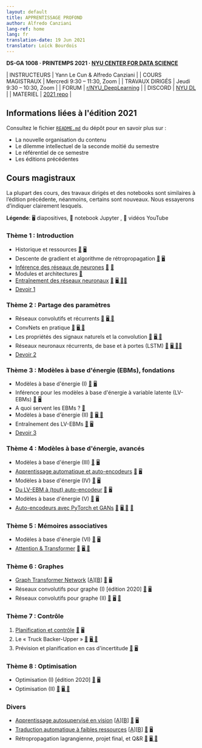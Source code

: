 ```yaml
---
layout: default
title: APPRENTISSAGE PROFOND
author: Alfredo Canziani
lang-ref: home
lang: fr
translation-date: 19 Jun 2021
translator: Loïck Bourdois
---
```


<!--
**DS-GA 1008 · SPRING 2021 · [NYU CENTER FOR DATA SCIENCE](http://cds.nyu.edu/)**

| INSTRUCTORS | Yann LeCun & Alfredo Canziani |
| LECTURES    | Wednesday 9:30 – 11:30, Zoom |
| PRACTICA    | Tuesdays 9:30 – 10:30, Zoom |
| FORUM       | [r/NYU_DeepLearning](https://www.reddit.com/r/NYU_DeepLearning/) |
| DISCORD     | [NYU DL](https://discord.gg/CthuqsX8Pb) |
| MATERIAL    | [2021 repo](https://github.com/Atcold/NYU-DLSP21) |
-->

**DS-GA 1008 · PRINTEMPS 2021 · [NYU CENTER FOR DATA SCIENCE](http://cds.nyu.edu/)**

| INSTRUCTEURS | Yann Le Cun & Alfredo Canziani |
| COURS MAGISTRAUX  | Mercredi 9:30 – 11:30, Zoom |
| TRAVAUX DIRIGÉS   | Jeudi 9:30 – 10:30, Zoom |
| FORUM       | [r/NYU_DeepLearning](https://www.reddit.com/r/NYU_DeepLearning/) |
| DISCORD     | [NYU DL](https://discord.gg/CthuqsX8Pb) |
| MATERIEL    | [2021 repo](https://github.com/Atcold/NYU-DLSP21) |


<!--
## 2021 edition disclaimer

Check the repo's [`README.md`](https://github.com/Atcold/NYU-DLSP21/blob/master/README.md) and learn about:

- Content new organisation
- The semester's second half intellectual dilemma
- This semester repository
- Previous releases
-->

## Informations liées à l'édition 2021

Consultez le fichier [`README.md`](https://github.com/Atcold/NYU-DLSP21/blob/master/docs/fr/README-FR.md) du dépôt pour en savoir plus sur  :

- La nouvelle organisation du contenu
- Le dilemme intellectuel de la seconde moitié du semestre
- Le référentiel de ce semestre
- Les éditions précédentes


<!--
## Lectures

Most of the lectures, labs, and notebooks are similar to the previous edition, nevertheless, some are brand new.
I will try to make clear which is which.

**Legend**: 🖥 slides, 📓 Jupyter notebook, 🎥 YouTube video.

### Theme 1 : Introduction

 * History and resources [🎥](https://youtu.be/mTtDfKgLm54) [🖥 ](https://drive.google.com/file/d/1vVNUye-1JNJnqP4A0704sjtF7gs_MpCI/)
 * Gradient descent and the backpropagation algorithm [🎥](https://youtu.be/nTlCqaL7fCY) [🖥 ](https://drive.google.com/file/d/1tYPYGYFDQw5IBs9wx4egCcBTTX2h9d9g/)
 * [Neural nets inference](https://atcold.github.io/NYU-DLSP21/en/week02/02-3/) [🎥](https://youtu.be/0TdAmZUMj2k) [📓](https://github.com/Atcold/pytorch-Deep-Learning/blob/master/02-space_stretching.ipynb)
 * Modules and architectures [🎥](https://youtu.be/IYQN3i7dJIQ)
 * [Neural nets training](https://atcold.github.io/NYU-DLSP21/en/week03/03-3/) [🎥](https://youtu.be/EyKiYVwrdjE) [🖥 ](https://github.com/Atcold/pytorch-Deep-Learning/blob/master/slides/01%20-%20Spiral%20classification.pdf) [📓](https://github.com/Atcold/pytorch-Deep-Learning/blob/master/04-spiral_classification.ipynb)[📓](https://github.com/Atcold/pytorch-Deep-Learning/blob/master/05-regression.ipynb)
* [Homework 1](https://drive.google.com/drive/folders/1g-uQNEi_NJyELGRMrJGXXxmARDabcXFd)

### Theme 2: Parameters sharing

 * Recurrent and convolutional nets [🎥](https://youtu.be/7dU3TFBJl-0) [🖥 ](https://drive.google.com/file/d/1GtI4ywzI84oamyr_W5k_wzgfRN139aFD/) [📝 ](https://drive.google.com/file/d/12jP4ssUIoGURAU8jGj6QwKXyZVdXW0o6/)
 * ConvNets in practice [🎥](https://youtu.be/-wz_vADGbtE) [🖥 ](https://drive.google.com/file/d/1WX3HoZhekL4MVvi_7VuLRYJtBGnF9JJY/) [📝 ](https://drive.google.com/file/d/1ToWP7e71diAeMtQ0D9pU-f0BXF4bAg46/)
 * Natural signals properties and the convolution [🎥](https://youtu.be/KvvNkE2vQVk) [🖥 ](https://github.com/Atcold/pytorch-Deep-Learning/blob/master/slides/02%20-%20CNN.pdf) [📓](https://github.com/Atcold/pytorch-Deep-Learning/blob/master/06-convnet.ipynb)
 * Recurrent neural networks, vanilla and gated (LSTM) [🎥](https://youtu.be/5KSGNomPJTE) [🖥 ](https://github.com/Atcold/pytorch-Deep-Learning/blob/master/slides/04%20-%20RNN.pdf) [📓](https://github.com/Atcold/pytorch-Deep-Learning/blob/master/08-seq_classification.ipynb)[📓](https://github.com/Atcold/pytorch-Deep-Learning/blob/master/09-echo_data.ipynb)
 * [Homework 2](https://drive.google.com/drive/folders/1or1YiW0fFiZGEYy6b4EOEDgRPr0GQX0i)

### Theme 3: Energy based models, foundations

 * Energy based models (I) [🎥](https://youtu.be/xIn-Czj1g2Q) [🖥 ](https://drive.google.com/file/d/1kLUgZdRYFO5ksYHzbsRS8m8IocNiGu2J/)
 * Inference for LV-EBMs [🎥](https://youtu.be/xA_OPjRby5g) [🖥 ](https://github.com/Atcold/pytorch-Deep-Learning/blob/master/slides/12%20-%20EBM.pdf)
 * What are EBMs good for? [🎥](https://youtu.be/eJeJWWEo7cE)
 * Energy based models (II) [🎥](https://youtu.be/8u2s64ZtmiA) [🖥 ](https://drive.google.com/file/d/1czfiEE6IPqE7q1fTm-SWOiC3VNEtpNrj/) [📝 ](https://drive.google.com/file/d/1IB5dkcAQ6GsHEz8Eg2hjaeQeVtT2i4Z5/)
 * Training LV-EBMs [🎥](https://youtu.be/XIMaWj5YjOQ) [🖥 ](https://github.com/Atcold/pytorch-Deep-Learning/blob/master/slides/12%20-%20EBM.pdf)
 * [Homework 3: structured prediction](https://drive.google.com/drive/folders/1zGy_SnMBqaoS7_dHRmKiOFtqNV1jJJb6)

### Theme 4: Energy based models, advanced

 * Energy based models (III) [🎥](https://youtu.be/AOFUZZZ6KyU) [🖥 ](https://drive.google.com/file/d/19crFMCpJ5YCGbWv6myv7O4pGaJT6-u5p/)
 * [Unsup learning and autoencoders](https://atcold.github.io/NYU-DLSP21/en/week07/07-3/) [🎥](https://youtu.be/IuXsG3sN3zY) [🖥 ](https://drive.google.com/file/d/1aa1Hzq5KRekq32mlW4_pgIXMec18WgOg/)
 * Energy based models (VI) [🎥](https://youtu.be/bdebHVF__mo) [🖥 ](https://drive.google.com/file/d/1w6QO0a2_0Prz1U1mxa1n-YP9U8GW1_kq/)
 * [From LV-EBM to target prop to (any) autoencoder](https://atcold.github.io/NYU-DLSP21/en/week08/08-3/) [🎥](https://youtu.be/PpcN-F7ovK0) [🖥 ](https://drive.google.com/file/d/1aa1Hzq5KRekq32mlW4_pgIXMec18WgOg/)
 * Energy based models (V) [🎥](https://youtu.be/AQtPoDnauq4) [🖥 ](https://drive.google.com/file/d/1tKzrnJgptnyMcE_4zWJNP5INeVcVBWkr/)
 * [AEs with PyTorch and GANs](https://atcold.github.io/NYU-DLSP21/en/week09/09-3/) [🎥](https://youtu.be/bZF4N8HR1cc) [🖥 ](https://drive.google.com/file/d/1aa1Hzq5KRekq32mlW4_pgIXMec18WgOg/) [📓](https://github.com/Atcold/NYU-DLSP21/blob/master/10-autoencoder.ipynb)[📓](https://github.com/Atcold/NYU-DLSP21/blob/master/11-VAE.ipynb)


### Theme 5: Associative memories

 * Energy based models (V) [🎥](https://youtu.be/AQtPoDnauq4) [🖥 ](https://drive.google.com/file/d/1tKzrnJgptnyMcE_4zWJNP5INeVcVBWkr/)
 * [Attention & transformer](https://atcold.github.io/NYU-DLSP21/en/week10/10-3/) [🎥](https://youtu.be/fEVyfT-gLqQ) [🖥 ](https://drive.google.com/file/d/1MGfNPjg9YpxMcdfP2GcjluMQXlXud10C/) [📓](https://github.com/Atcold/pytorch-Deep-Learning/blob/master/15-transformer.ipynb)


### Theme 6: Graphs

 * [Graph transformer nets](https://atcold.github.io/NYU-DLSP21/en/week11/11/) [[A](https://atcold.github.io/NYU-DLSP21/en/week11/11-1/)][[B](https://atcold.github.io/NYU-DLSP21/en/week11/11-2/)] [🎥](https://youtu.be/Of9s8epjflU) [🖥 ](https://drive.google.com/file/d/1-u2fSSICaWoFu91oiMsd2mAhg6ZGomMg/)
 * Graph convolutional nets (I) [from last year] [🎥](https://youtu.be/Iiv9R6BjxHM) [🖥 ](https://drive.google.com/file/d/1oq-nZE2bEiQjqBlmk5_N_rFC8LQY0jQr/)
 * Graph convolutional nets (II) [🎥](https://youtu.be/lWUh7jzhQ1Q) [🖥 ](https://github.com/Atcold/pytorch-Deep-Learning/blob/master/slides/11%20-%20GCN.pdf) [📓](https://github.com/Atcold/pytorch-Deep-Learning/blob/master/16-gated_GCN.ipynb)


### Theme 7: Control

 1. [Planning and control](https://atcold.github.io/NYU-DLSP21/en/week12/12-3/) [🎥](https://youtu.be/wTg6qJlXkok) [🖥 ](https://drive.google.com/file/d/1JDssHbOxX_MZlmOopQaPZxuyCVoNExcM/)
 2. The Truck Backer-Upper [🎥](https://youtu.be/C4iSZ3IJU-w) [🖥 ](https://github.com/Atcold/pytorch-Deep-Learning/blob/master/slides/09%20-%20Controller%20learning.pdf) [📓](https://github.com/Atcold/pytorch-Deep-Learning/blob/master/14-truck_backer-upper.ipynb)
 3. Prediction and Planning Under Uncertainty [🎥](https://youtu.be/DJgloa244ZQ) [🖥 ](http://bit.ly/PPUU-slides)


### Theme 8: Optimisation
 * Optimisation (I) [from last year] [🎥](https://youtu.be/--NZb480zlg) [🖥 ](https://drive.google.com/open?id=1pwlGN6hDFfEYQqBqcMjWbe4yfBDTxsab)
 * Optimisation (II) [🎥](https://youtu.be/n1w5b5rTFv0) [🖥 ](https://drive.google.com/file/d/1ExKFOOdyUiLuk3zN5LAVwUyEoI1HJxag/) [📝 ](https://drive.google.com/file/d/1UJibhwdwJPZDwqlVVzeAHScPxK4TDCq5/)


### Miscellaneous

 * [SSL for vision](https://atcold.github.io/NYU-DLSP21/en/week10/10/) [[A](https://atcold.github.io/NYU-DLSP21/en/week10/10-1/)][[B](https://atcold.github.io/NYU-DLSP21/en/week10/10-2/)] [🎥](https://youtu.be/8L10w1KoOU8) [🖥 ](https://drive.google.com/file/d/1BQlWMVesOcioW69RCKWCjp6280Q42W9q/)
 * [Low resource machine translation](https://atcold.github.io/NYU-DLSP21/en/week12/12/) [[A](https://atcold.github.io/NYU-DLSP21/en/week12/12-1/)][[B](https://atcold.github.io/NYU-DLSP21/en/week12/12-2/)] [🎥](https://youtu.be/fR42OOy9ROo) [🖥 ](https://drive.google.com/file/d/1pm1fM1DFqCHrjGorCQCwg5SgMjwZBwGR/)
 * Lagrangian backprop, final project, and Q&A [🎥](https://youtu.be/MJfnamMFylo) [🖥 ](https://drive.google.com/file/d/1Z9tkkTpsHzcyoPN9yqq8Nv_Bnw5bghEK/) [📝 ](https://drive.google.com/file/d/1BMoaE7I-IwZF32YfASiTw1OnMblWAVGb/)
-->

## Cours magistraux

La plupart des cours, des travaux dirigés et des notebooks sont similaires à l’édition précédente, néanmoins, certains sont nouveaux. Nous essayerons d’indiquer clairement lesquels.

**Légende**: 🖥 diapositives, 📓 notebook Jupyter , 🎥 vidéos YouTube

### Thème 1 : Introduction

 * Historique et ressources [🎥](https://youtu.be/mTtDfKgLm54) [🖥 ](https://drive.google.com/file/d/1vVNUye-1JNJnqP4A0704sjtF7gs_MpCI/)
 * Descente de gradient et algorithme de rétropropagation [🎥](https://youtu.be/nTlCqaL7fCY) [🖥 ](https://drive.google.com/file/d/1tYPYGYFDQw5IBs9wx4egCcBTTX2h9d9g/)
 * [Inférence des réseaux de neurones](https://atcold.github.io/NYU-DLSP21/fr/week02/02-3/) [🎥](https://youtu.be/0TdAmZUMj2k) [📓](https://github.com/Atcold/pytorch-Deep-Learning/blob/master/02-space_stretching.ipynb)
 * Modules et architectures [🎥](https://youtu.be/IYQN3i7dJIQ)
 * [Entraînement des réseaux neuronaux](https://atcold.github.io/NYU-DLSP21/fr/week03/03-3/) [🎥](https://youtu.be/EyKiYVwrdjE) [🖥 ](https://github.com/Atcold/pytorch-Deep-Learning/blob/master/slides/01%20-%20Spiral%20classification.pdf) [📓](https://github.com/Atcold/pytorch-Deep-Learning/blob/master/04-spiral_classification.ipynb)[📓](https://github.com/Atcold/pytorch-Deep-Learning/blob/master/05-regression.ipynb)
* [Devoir 1](https://drive.google.com/drive/folders/1g-uQNEi_NJyELGRMrJGXXxmARDabcXFd)


### Thème 2 : Partage des paramètres

 * Réseaux convolutifs et récurrents [🎥](https://youtu.be/7dU3TFBJl-0) [🖥 ](https://drive.google.com/file/d/1GtI4ywzI84oamyr_W5k_wzgfRN139aFD/) [📝 ](https://drive.google.com/file/d/12jP4ssUIoGURAU8jGj6QwKXyZVdXW0o6/)
 * ConvNets en pratique [🎥](https://youtu.be/-wz_vADGbtE) [🖥 ](https://drive.google.com/file/d/1WX3HoZhekL4MVvi_7VuLRYJtBGnF9JJY/) [📝 ](https://drive.google.com/file/d/1ToWP7e71diAeMtQ0D9pU-f0BXF4bAg46/)
 * Les propriétés des signaux naturels et la convolution [🎥](https://youtu.be/KvvNkE2vQVk) [🖥 ](https://github.com/Atcold/pytorch-Deep-Learning/blob/master/slides/02%20-%20CNN.pdf) [📓](https://github.com/Atcold/pytorch-Deep-Learning/blob/master/06-convnet.ipynb)
 * Réseaux neuronaux récurrents, de base et à portes (LSTM) [🎥](https://youtu.be/5KSGNomPJTE) [🖥 ](https://github.com/Atcold/pytorch-Deep-Learning/blob/master/slides/04%20-%20RNN.pdf) [📓](https://github.com/Atcold/pytorch-Deep-Learning/blob/master/08-seq_classification.ipynb)[📓](https://github.com/Atcold/pytorch-Deep-Learning/blob/master/09-echo_data.ipynb)
 * [Devoir 2](https://drive.google.com/drive/folders/1or1YiW0fFiZGEYy6b4EOEDgRPr0GQX0i)


### Thème 3 : Modèles à base d'énergie (EBMs), fondations

 * Modèles à base d'énergie (I) [🎥](https://youtu.be/xIn-Czj1g2Q) [🖥 ](https://drive.google.com/file/d/1kLUgZdRYFO5ksYHzbsRS8m8IocNiGu2J/)
 * Inférence pour les modèles à base d'énergie à variable latente (LV-EBMs) [🎥](https://youtu.be/xA_OPjRby5g) [🖥 ](https://github.com/Atcold/pytorch-Deep-Learning/blob/master/slides/12%20-%20EBM.pdf)
 * A quoi servent les EBMs ? [🎥](https://youtu.be/eJeJWWEo7cE)
 * Modèles à base d'énergie (II) [🎥](https://youtu.be/8u2s64ZtmiA) [🖥 ](https://drive.google.com/file/d/1czfiEE6IPqE7q1fTm-SWOiC3VNEtpNrj/) [📝 ](https://drive.google.com/file/d/1IB5dkcAQ6GsHEz8Eg2hjaeQeVtT2i4Z5/)
 * Entraînement des LV-EBMs [🎥](https://youtu.be/XIMaWj5YjOQ) [🖥 ](https://github.com/Atcold/pytorch-Deep-Learning/blob/master/slides/12%20-%20EBM.pdf)
 * [Devoir 3](https://drive.google.com/drive/folders/1zGy_SnMBqaoS7_dHRmKiOFtqNV1jJJb6)


### Thème 4 : Modèles à base d'énergie, avancés

 * Modèles à base d'énergie (III) [🎥](https://youtu.be/AOFUZZZ6KyU) [🖥 ](https://drive.google.com/file/d/19crFMCpJ5YCGbWv6myv7O4pGaJT6-u5p/)
 * [Apprentissage automatique et auto-encodeurs](https://atcold.github.io/NYU-DLSP21/fr/week07/07-3/) [🎥](https://youtu.be/IuXsG3sN3zY) [🖥 ](https://drive.google.com/file/d/1aa1Hzq5KRekq32mlW4_pgIXMec18WgOg/)
 * Modèles à base d'énergie (IV) [🎥](https://youtu.be/bdebHVF__mo) [🖥 ](https://drive.google.com/file/d/1w6QO0a2_0Prz1U1mxa1n-YP9U8GW1_kq/)
 * [Du LV-EBM à (tout) auto-encodeur](https://atcold.github.io/NYU-DLSP21/fr/week08/08-3/) [🎥](https://youtu.be/PpcN-F7ovK0) [🖥 ](https://drive.google.com/file/d/1aa1Hzq5KRekq32mlW4_pgIXMec18WgOg/)
 * Modèles à base d'énergie (V) [🎥](https://youtu.be/AQtPoDnauq4) [🖥 ](https://drive.google.com/file/d/1tKzrnJgptnyMcE_4zWJNP5INeVcVBWkr/)
 * [Auto-encodeurs avec PyTorch et GANs](https://atcold.github.io/NYU-DLSP21/fr/week09/09-3/) [🎥](https://youtu.be/bZF4N8HR1cc) [🖥 ](https://drive.google.com/file/d/1aa1Hzq5KRekq32mlW4_pgIXMec18WgOg/) [📓](https://github.com/Atcold/NYU-DLSP21/blob/master/10-autoencoder.ipynb) [📓](https://github.com/Atcold/NYU-DLSP21/blob/master/11-VAE.ipynb)


### Thème 5 : Mémoires associatives

 * Modèles à base d'énergie (VI) [🎥](https://youtu.be/AQtPoDnauq4) [🖥](https://drive.google.com/file/d/1tKzrnJgptnyMcE_4zWJNP5INeVcVBWkr/)
 * [Attention & Transformer](https://atcold.github.io/NYU-DLSP21/fr/week10/10-3/) [🎥](https://youtu.be/fEVyfT-gLqQ) [🖥 ](https://drive.google.com/file/d/1MGfNPjg9YpxMcdfP2GcjluMQXlXud10C/) [📓](https://github.com/Atcold/pytorch-Deep-Learning/blob/master/15-transformer.ipynb)


### Thème 6 : Graphes

 * [Graph Transformer Network](https://atcold.github.io/NYU-DLSP21/fr/week11/11/) [[A](https://atcold.github.io/NYU-DLSP21/fr/week11/11-1/)][[B](https://atcold.github.io/NYU-DLSP21/fr/week11/11-2/)] [🎥](https://youtu.be/Of9s8epjflU) [🖥 ](https://drive.google.com/file/d/1-u2fSSICaWoFu91oiMsd2mAhg6ZGomMg/)
 * Réseaux convolutifs pour graphe (I) [édition 2020] [🎥](https://youtu.be/Iiv9R6BjxHM) [🖥 ](https://drive.google.com/file/d/1oq-nZE2bEiQjqBlmk5_N_rFC8LQY0jQr/)
 * Réseaux convolutifs pour graphe (II) [🎥](https://youtu.be/lWUh7jzhQ1Q) [🖥](https://github.com/Atcold/pytorch-Deep-Learning/blob/master/slides/11%20-%20GCN.pdf) [📓](https://github.com/Atcold/pytorch-Deep-Learning/blob/master/16-gated_GCN.ipynb)


### Thème 7 : Contrôle

 1. [Planification et contrôle](https://atcold.github.io/NYU-DLSP21/fr/week12/12-3/) [🎥](https://youtu.be/wTg6qJlXkok) [🖥 ](https://drive.google.com/file/d/1JDssHbOxX_MZlmOopQaPZxuyCVoNExcM/)
 2. Le « Truck Backer-Upper » [🎥](https://youtu.be/C4iSZ3IJU-w) [🖥 ](https://github.com/Atcold/pytorch-Deep-Learning/blob/master/slides/09%20-%20Controller%20learning.pdf) [📓](https://github.com/Atcold/pytorch-Deep-Learning/blob/master/14-truck_backer-upper.ipynb)
 3. Prévision et planification en cas d'incertitude [🎥](https://youtu.be/DJgloa244ZQ) [🖥](http://bit.ly/PPUU-slides)


### Thème 8 : Optimisation
 * Optimisation (I) [édition 2020] [🎥](https://youtu.be/--NZb480zlg) [🖥](https://drive.google.com/open?id=1pwlGN6hDFfEYQqBqcMjWbe4yfBDTxsab)
 * Optimisation (II) [🎥](https://youtu.be/n1w5b5rTFv0) [🖥 ](https://drive.google.com/file/d/1ExKFOOdyUiLuk3zN5LAVwUyEoI1HJxag/) [📝 ](https://drive.google.com/file/d/1UJibhwdwJPZDwqlVVzeAHScPxK4TDCq5/)


### Divers

 * [Apprentissage autosupervisé en vision](https://atcold.github.io/NYU-DLSP21/fr/week10/10/) [[A](https://atcold.github.io/NYU-DLSP21/fr/week10/10-1/)][[B](https://atcold.github.io/NYU-DLSP21/fr/week10/10-2/)] [🎥](https://youtu.be/8L10w1KoOU8) [🖥 ](https://drive.google.com/file/d/1BQlWMVesOcioW69RCKWCjp6280Q42W9q/)
 * [Traduction automatique à faibles ressources](https://atcold.github.io/NYU-DLSP21/fr/week12/12/) [[A](https://atcold.github.io/NYU-DLSP21/fr/week12/12-1/)][[B](https://atcold.github.io/NYU-DLSP21/fr/week12/12-2/)] [🎥](https://youtu.be/fR42OOy9ROo) [🖥 ](https://drive.google.com/file/d/1pm1fM1DFqCHrjGorCQCwg5SgMjwZBwGR/)
 * Rétropropagation lagrangienne, projet final, et Q&R [🎥](https://youtu.be/MJfnamMFylo) [🖥 ](https://drive.google.com/file/d/1Z9tkkTpsHzcyoPN9yqq8Nv_Bnw5bghEK/) [📝 ](https://drive.google.com/file/d/1BMoaE7I-IwZF32YfASiTw1OnMblWAVGb/)
